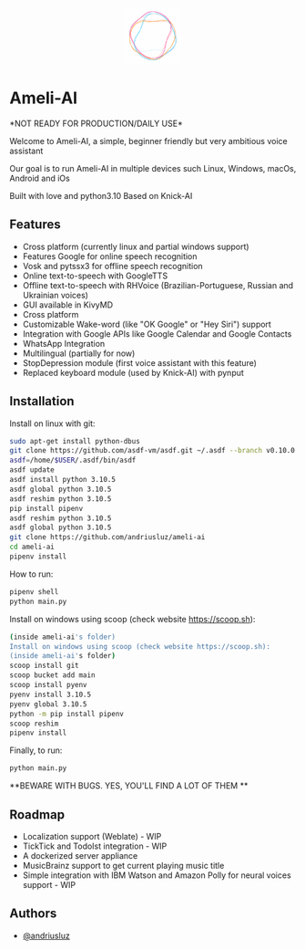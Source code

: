 <p align="center">
<img src="https://raw.githubusercontent.com/andriusluz/ameli-ai/main/ameliai_logo.png.png" width="100" height="100">

# Ameli-AI
</p>
*NOT READY FOR PRODUCTION/DAILY USE*

Welcome to Ameli-AI, a simple, beginner friendly but very ambitious voice assistant

Our goal is to run Ameli-AI in multiple devices such Linux, Windows, macOs, Android and iOs

Built with love and python3.10
Based on Knick-AI

## Features

- Cross platform (currently linux and partial windows support)
- Features Google for online speech recognition
- Vosk and pytssx3 for offline speech recognition
- Online text-to-speech with GoogleTTS
- Offline text-to-speech with RHVoice (Brazilian-Portuguese, Russian and Ukrainian voices)
- GUI available in KivyMD
- Cross platform
- Customizable Wake-word (like "OK Google" or "Hey Siri") support
- Integration with Google APIs like Google Calendar and Google Contacts
- WhatsApp Integration
- Multilingual (partially for now)
- StopDepression module (first voice assistant with this feature)
- Replaced keyboard module (used by Knick-AI) with pynput

## Installation

Install on linux with git:

```bash
sudo apt-get install python-dbus
git clone https://github.com/asdf-vm/asdf.git ~/.asdf --branch v0.10.0
asdf=/home/$USER/.asdf/bin/asdf
asdf update
asdf install python 3.10.5
asdf global python 3.10.5
asdf reshim python 3.10.5
pip install pipenv
asdf reshim python 3.10.5
asdf global python 3.10.5
git clone https://github.com/andriusluz/ameli-ai
cd ameli-ai
pipenv install
```
How to run:

```bash
pipenv shell
python main.py
```

Install on windows using scoop (check website https://scoop.sh):
```bash
(inside ameli-ai's folder)
Install on windows using scoop (check website https://scoop.sh):
(inside ameli-ai's folder)
scoop install git
scoop bucket add main
scoop install pyenv
pyenv install 3.10.5
pyenv global 3.10.5
python -m pip install pipenv
scoop reshim
pipenv install
```

Finally, to run:
```bash
python main.py
```
**BEWARE WITH BUGS. YES, YOU'LL FIND A LOT OF THEM **
   
## Roadmap

- Localization support (Weblate) - WIP
- TickTick and TodoIst integration - WIP
- A dockerized server appliance
- MusicBrainz support to get current playing music title
- Simple integration with IBM Watson and Amazon Polly for neural voices support - WIP
## Authors

- [@andriusluz](https://github.com/andriusluz)

